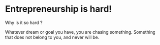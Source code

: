 Entrepreneurship is hard!
========================

Why is it so hard ?

Whatever dream or goal you have, you are chasing something. Something that does not belong to you, and never will be.

